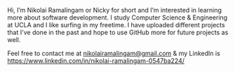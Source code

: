 Hi, I’m Nikolai Ramalingam or Nicky for short  and I’m interested in learning more about software development.
I study Computer Science & Engineering at UCLA and I like surfing in my freetime. I have uploaded different projects that I've
done in the past and hope to use GitHub more for future projects as well.

Feel free to contact me at nikolairamalingam@gmail.com 
& my LinkedIn is https://www.linkedin.com/in/nikolai-ramalingam-0547ba224/



